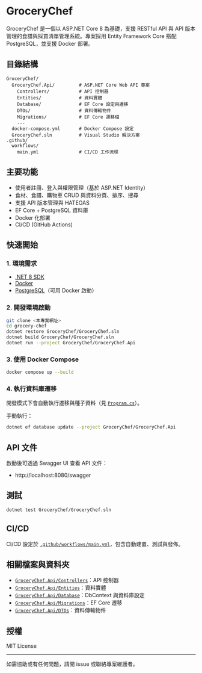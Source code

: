 # GroceryChef

GroceryChef 是一個以 ASP.NET Core 8 為基礎，支援 RESTful API 與 API 版本管理的食譜與採買清單管理系統。專案採用 Entity Framework Core 搭配 PostgreSQL，並支援 Docker 部署。

## 目錄結構

```
GroceryChef/
  GroceryChef.Api/         # ASP.NET Core Web API 專案
    Controllers/           # API 控制器
    Entities/              # 資料實體
    Database/              # EF Core 設定與遷移
    DTOs/                  # 資料傳輸物件
    Migrations/            # EF Core 遷移檔
    ...
  docker-compose.yml       # Docker Compose 設定
  GroceryChef.sln          # Visual Studio 解決方案
.github/
  workflows/
    main.yml               # CI/CD 工作流程
```

## 主要功能

- 使用者註冊、登入與權限管理（基於 ASP.NET Identity）
- 食材、食譜、購物車 CRUD 與資料分頁、排序、搜尋
- 支援 API 版本管理與 HATEOAS
- EF Core + PostgreSQL 資料庫
- Docker 化部署
- CI/CD (GitHub Actions)

## 快速開始

### 1. 環境需求

- [.NET 8 SDK](https://dotnet.microsoft.com/download)
- [Docker](https://www.docker.com/)
- [PostgreSQL](https://www.postgresql.org/)（可用 Docker 啟動）

### 2. 開發環境啟動

```sh
git clone <本專案網址>
cd grocery-chef
dotnet restore GroceryChef/GroceryChef.sln
dotnet build GroceryChef/GroceryChef.sln
dotnet run --project GroceryChef/GroceryChef.Api
```

### 3. 使用 Docker Compose

```sh
docker compose up --build
```

### 4. 執行資料庫遷移

開發模式下會自動執行遷移與種子資料（見 [`Program.cs`](GroceryChef/GroceryChef.Api/Program.cs)）。

手動執行：
```sh
dotnet ef database update --project GroceryChef/GroceryChef.Api
```

## API 文件

啟動後可透過 Swagger UI 查看 API 文件：

- http://localhost:8080/swagger

## 測試

```sh
dotnet test GroceryChef/GroceryChef.sln
```

## CI/CD

CI/CD 設定於 [`.github/workflows/main.yml`](.github/workflows/main.yml)，包含自動建置、測試與發佈。

## 相關檔案與資料夾

- [`GroceryChef.Api/Controllers`](GroceryChef/GroceryChef.Api/Controllers)：API 控制器
- [`GroceryChef.Api/Entities`](GroceryChef/GroceryChef.Api/Entities)：資料實體
- [`GroceryChef.Api/Database`](GroceryChef/GroceryChef.Api/Database)：DbContext 與資料庫設定
- [`GroceryChef.Api/Migrations`](GroceryChef/GroceryChef.Api/Migrations)：EF Core 遷移
- [`GroceryChef.Api/DTOs`](GroceryChef/GroceryChef.Api/DTOs)：資料傳輸物件

## 授權

MIT License

---

如需協助或有任何問題，請開 issue 或聯絡專案維護者。